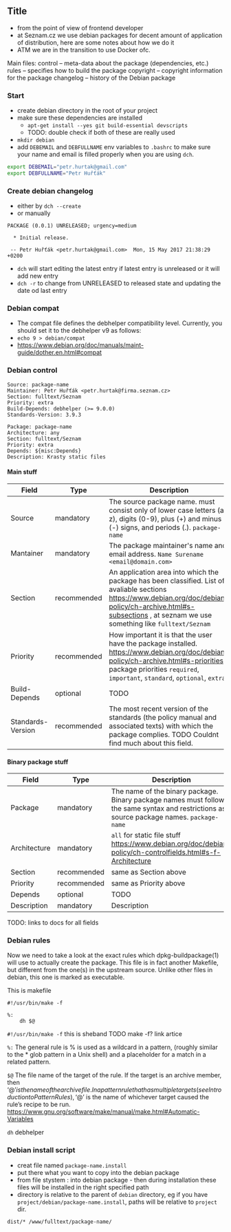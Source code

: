 ## Title

- from the point of view of frontend developer
- at Seznam.cz we use debian packages for decent amount of application of distribution, here are some notes about how we do it
- ATM we are in the transition to use Docker ofc.

Main files:
    control – meta-data about the package (dependencies, etc.)
    rules – specifies how to build the package
    copyright – copyright information for the package
    changelog – history of the Debian package

### Start

- create debian directory in the root of your project
- make sure these dependencies are installed
    - `apt-get install --yes git build-essential devscripts`
    - TODO: double check if both of these are really used
- `mkdir debian`
- add `DEBEMAIL` and `DEBFULLNAME` env variables to `.bashrc` to make sure your name and email is filled properly when you are using `dch`.

```bash
export DEBEMAIL="petr.hurtak@gmail.com"
export DEBFULLNAME="Petr Huřťák"
```

### Create debian changelog

- either by `dch --create`
- or manually

```text
PACKAGE (0.0.1) UNRELEASED; urgency=medium

  * Initial release.

 -- Petr Huřťák <petr.hurtak@gmail.com>  Mon, 15 May 2017 21:38:29 +0200
```

- `dch` will start editing the latest entry if latest entry is unreleased or it will add new entry
- `dch -r` to change from UNRELEASED to released state and updating the date od last entry

### Debian compat

- The compat file defines the debhelper compatibility level. Currently, you should set it to the debhelper v9 as follows:
- `echo 9 > debian/compat`
- https://www.debian.org/doc/manuals/maint-guide/dother.en.html#compat

### Debian control

```text
Source: package-name
Maintainer: Petr Huřťák <petr.hurtak@firma.seznam.cz>
Section: fulltext/Seznam
Priority: extra
Build-Depends: debhelper (>= 9.0.0)
Standards-Version: 3.9.3

Package: package-name
Architecture: any
Section: fulltext/Seznam
Priority: extra
Depends: ${misc:Depends}
Description: Krasty static files
```

#### Main stuff

| Field             | Type        | Description |
| ----------------- | ----------- | ----------- |
| Source            | mandatory   | The source package name.  must consist only of lower case letters (a-z), digits (0-9), plus (+) and minus (-) signs, and periods (.). `package-name` |
| Mantainer         | mandatory   | The package maintainer's name and email address. `Name Surename <email@domain.com>` |
| Section           | recommended | An application area into which the package has been classified. List of avaliable sections https://www.debian.org/doc/debian-policy/ch-archive.html#s-subsections , at seznam we use something like `fulltext/Seznam` |
| Priority          | recommended | How important it is that the user have the package installed. https://www.debian.org/doc/debian-policy/ch-archive.html#s-priorities , package priorities `required`, `important`, `standard`, `optional`, `extra` |
| Build-Depends     | optional    | TODO |
| Standards-Version | recommended | The most recent version of the standards (the policy manual and associated texts) with which the package complies. TODO Couldnt find much about this field. |

#### Binary package stuff

| Field             | Type        | Description |
| ----------------- | ----------- | ----------- |
| Package           | mandatory   | The name of the binary package. Binary package names must follow the same syntax and restrictions as source package names. `package-name` |
| Architecture      | mandatory   | `all` for static file stuff https://www.debian.org/doc/debian-policy/ch-controlfields.html#s-f-Architecture |
| Section           | recommended | same as Section above |
| Priority          | recommended | same as Priority above |
| Depends           | optional    | TODO |
| Description       | mandatory   | Description |

TODO: links to docs for all fields

### Debian rules

Now we need to take a look at the exact rules which dpkg-buildpackage(1) will use to actually create the package. This file is in fact another Makefile, but different from the one(s) in the upstream source. Unlike other files in debian, this one is marked as executable.

This is makefile


```make
#!/usr/bin/make -f

%:
	dh $@
```

`#!/usr/bin/make -f`
    this is sheband
    TODO make -f?
    link artice

`%:`
    The general rule is % is used as a wildcard in a pattern, (roughly similar to the * glob pattern in a Unix shell) and a placeholder for a match in a related pattern.

`$@`
    The file name of the target of the rule. If the target is an archive member, then ‘$@’ is the name of the archive file. In a pattern rule that has multiple targets (see Introduction to Pattern Rules), ‘$@’ is the name of whichever target caused the rule’s recipe to be run.
    https://www.gnu.org/software/make/manual/make.html#Automatic-Variables

`dh`
    debhelper

### Debian install script

- creat file named `package-name.install`
- put there what you want to copy into the debian package
- from file stystem : into debian package - then during installation these files will be installed in the right specified path
- directory is relative to the parent of `debian` directory, eg if you have `project/debian/package-name.install`, paths will be relative to `project` dir.

```text
dist/* /www/fulltext/package-name/
```
